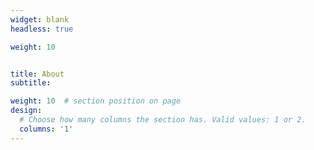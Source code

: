 ```yaml
---
widget: blank
headless: true

weight: 10


title: About
subtitle:

weight: 10  # section position on page
design:
  # Choose how many columns the section has. Valid values: 1 or 2.
  columns: '1'
---
```


